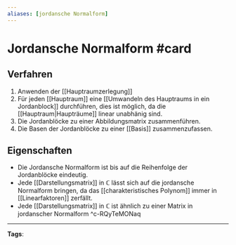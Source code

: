 ```yaml
---
aliases: [jordansche Normalform]
---
```


# Jordansche Normalform #card
## Verfahren
1. Anwenden der [[Hauptraumzerlegung]]
2. Für jeden [[Hauptraum]] eine [[Umwandeln des Hauptraums in ein Jordanblock]] durchführen, dies ist möglich, da die [[Hauptraum|Haupträume]] linear unabhänig sind.
3. Die Jordanblöcke zu einer Abbildungsmatrix zusammenführen.
4. Die Basen der Jordanblöcke zu einer [[Basis]] zusammenzufassen.
## Eigenschaften 
- Die Jordansche Normalform ist bis auf die Reihenfolge der Jordanblöcke eindeutig.
- Jede [[Darstellungsmatrix]] in $\mathbb{C}$ lässt sich auf die jordansche Normalform bringen, da das [[charakteristisches Polynom]] immer in [[Linearfaktoren]] zerfällt.
- Jede [[Darstellungsmatrix]] in $\mathbb{C}$ ist ähnlich zu einer Matrix in jordanscher Normalform
^c-RQyTeMONaq
---
**Tags**: 